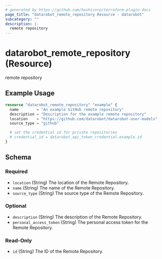 ```yaml
---
# generated by https://github.com/hashicorp/terraform-plugin-docs
page_title: "datarobot_remote_repository Resource - datarobot"
subcategory: ""
description: |-
  remote repository
---
```


# datarobot_remote_repository (Resource)

remote repository

## Example Usage

```terraform
resource "datarobot_remote_repository" "example" {
  name        = "An example GitHub remote repository"
  description = "Description for the example remote repository"
  location    = "https://github.com/datarobot/datarobot-user-models"
  source_type = "github"

  # set the credential id for private repositories
  # credential_id = datarobot_api_token_credential.example.id
}
```

<!-- schema generated by tfplugindocs -->
## Schema

### Required

- `location` (String) The location of the Remote Repository.
- `name` (String) The name of the Remote Repository.
- `source_type` (String) The source type of the Remote Repository.

### Optional

- `description` (String) The description of the Remote Repository.
- `personal_access_token` (String) The personal access token for the Remote Repository.

### Read-Only

- `id` (String) The ID of the Remote Repository.
